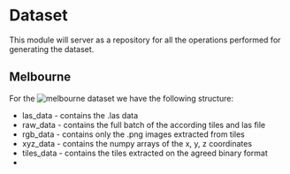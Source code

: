 # Dataset

This module will server as a repository for all the operations performed for generating the dataset.

## Melbourne

For the ![melbourne dataset](https://) we have the following structure:

- las_data - contains the .las data
- raw_data - contains the full batch of the according tiles and las file
- rgb_data - contains only the .png images extracted from tiles
- xyz_data - contains the numpy arrays of the x, y, z coordinates
- tiles_data - contains the tiles extracted on the agreed binary format
- 